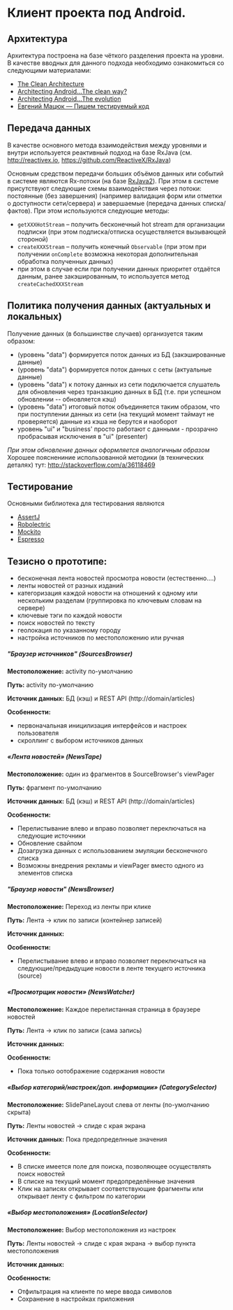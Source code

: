 # Клиент проекта под Android.

## Архитектура
Архитектура построена на базе чёткого разделения проекта на уровни. В качестве вводных для данного подхода необходимо ознакомиться со следующими материалами:
- [The Clean Architecture](https://8thlight.com/blog/uncle-bob/2012/08/13/the-clean-architecture.html)
- [Architecting Android…The clean way?](http://fernandocejas.com/2014/09/03/architecting-android-the-clean-way/)
- [Architecting Android…The evolution](http://fernandocejas.com/2015/07/18/architecting-android-the-evolution/)
- [Евгений Мацюк — Пишем тестируемый код](https://youtu.be/AlxMGxs2QnM)

## Передача данных
В качестве основного метода взаимодействия между уровнями и внутри используется реактивный подход на базе RxJava (см. http://reactivex.io, https://github.com/ReactiveX/RxJava)

Основным средством передачи больших объёмов данных или событий в системе являются Rx-потоки (на базе [RxJava2](https://github.com/ReactiveX/RxJava)).
При этом в системе присутствуют следующие схемы взаимодействия через потоки: постоянные (без завершения) (например валидация форм или отметки о доступности сети/сервера) и завершаемые (передача данных списка/фактов). При этом используются следующие методы:
- `getXXXHotStream` – получить бесконечный hot stream для организации подписки (при этом подписка/отписка осуществляется вызывающей стороной)
- `createXXXStream` – получить конечный `Observable` (при этом при получении `onComplete` возможна некоторая дополнительная обработка полученных данных)
- при этом в случае если при получении данных приоритет отдаётся данным, ранее закэшированным, то используется метод `createCachedXXXStream`

## Политика получения данных (актуальных и локальных)

Получение данных (в большинстве случаев) организуется таким образом:
- (уровень "data") формируется поток данных из БД (закэшированные данные)
- (уровень "data") формируется поток данных с сеты (актуальные данные)
- (уровень "data") к потоку данных из сети подключается слушатель для обновления через транзакцию данных в БД (т.е. при успешном обновлении -- обновляется кэш)
- (уровень "data") итоговый поток объединяется таким образом, что при поступлении данных из сети (на текущий момент таймаут не проверяется) данные из кэша не берутся и наоборот
- уровень "ui" и "business' просто работают с данными - прозрачно пробрасывая исключения в "ui" (presenter)

_При этом обновление данных оформляется аналогичным образом_
Хорошее пояснениние использованной методики (в технических деталях) тут: http://stackoverflow.com/a/36118469

## Тестирование
Основными библиотека для тестирования являются
- [AssertJ](http://joel-costigliola.github.io/assertj/)
- [Robolectric](http://robolectric.org/)
- [Mockito](http://site.mockito.org/)
- [Espresso](http://google.github.io/android-testing-support-library/docs/espresso/index.html)

## Тезисно о прототипе:
- бесконечная лента новостей
просмотра новости (естественно….)
- ленты новостей от разных изданий
- категоризация каждой новости на отношений к одному или нескольким разделам (группировка по ключевым словам на сервере)
- ключевые тэги по каждой новости
- поиск новостей по тексту
- геолокация по указанному городу
- настройка источников по местоположению или ручная

##### "Браузер источников" (SourcesBrowser)
**Местоположение:**  activity по-умолчанию

**Путь:** activity по-умолчанию

**Источник данных:** БД (кэш) и REST API (http://domain/articles)

**Особенности:**
- первоначальная иницилизация интерфейсов и настроек пользователя
- скроллинг с выбором источников данных

##### «Лента новостей» (NewsTape)
**Местоположение:**  один из фрагментов в SourceBrowser's viewPager

**Путь:** фрагмент по-умолчанию

**Источник данных:** БД (кэш) и REST API (http://domain/articles)

**Особенности:**
- Перелистывание влево и вправо позволяет переключаться на следующие источники
- Обновление свайпом
- Дозагрузка данных с использованием эмуляции бесконечного списка
- Возможны внедрения рекламы и viewPager вместо одного из элементов списка

#####  "Браузер новости" (NewsBrowser)
**Местоположение:** Переход из ленты при клике

**Путь:** Лента -> клик по записи (контейнер записей)

**Источник данных:**

**Особенности:**
- Перелистывание влево и вправо позволяет переключаться на следующие/предыдущие новости в ленте текущего источника (source)

#####  «Просмотрщик новости» (NewsWatcher)
**Местоположение:** Каждое перелистанная страница в браузере новостей

**Путь:** Лента -> клик по записи (сама запись)

**Источник данных:**

**Особенности:**
- Пока только оотображение содержания новости

#####  «Выбор категорий/настроек/доп. информации» (CategorySelector)
**Местоположение:** SlidePaneLayout слева от ленты (по-умолчанию скрыта)

**Путь:** Ленты новостей -> слиде с края экрана

**Источник данных:** Пока предопределнные значения

**Особенности:**
* В списке имеется поле для поиска, позволяющее осуществлять поиск новостей
* В списке на текущий момент предопределённые значения
* Клик на записях открывает соответствующие фрагменты или открывает ленту с фильтром по категории

#####  «Выбор местоположения» (LocationSelector)
**Местоположение:** Выбор местоположения из настроек

**Путь:** Ленты новостей -> слиде с края экрана -> выбор пункта местоположения

**Источник данных:**

**Особенности:**
- Отфильтрация на клиенте по мере ввода символов
- Сохранение в настройках приложения

